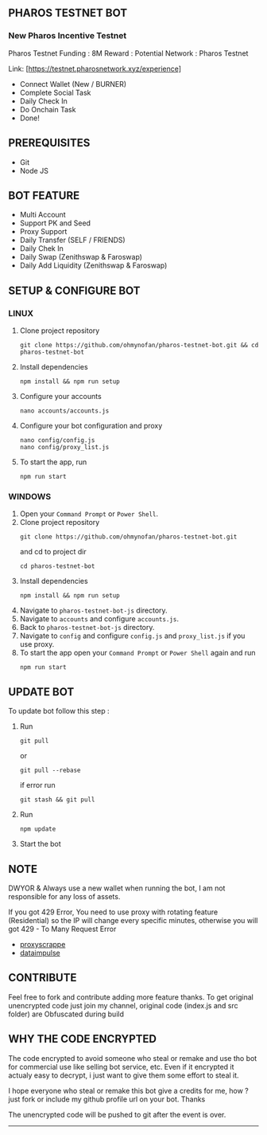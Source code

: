 ## PHAROS TESTNET BOT

### New Pharos Incentive Testnet

Pharos Testnet
Funding : 8M
Reward : Potential
Network : Pharos Testnet

Link:
[https://testnet.pharosnetwork.xyz/experience]

- Connect Wallet (New / BURNER)
- Complete Social Task
- Daily Check In
- Do Onchain Task
- Done!

## PREREQUISITES

- Git
- Node JS

## BOT FEATURE

- Multi Account
- Support PK and Seed
- Proxy Support
- Daily Transfer (SELF / FRIENDS)
- Daily Chek In
- Daily Swap (Zenithswap & Faroswap)
- Daily Add Liquidity (Zenithswap & Faroswap)

## SETUP & CONFIGURE BOT

### LINUX

1. Clone project repository
   ```
   git clone https://github.com/ohmynofan/pharos-testnet-bot.git && cd pharos-testnet-bot
   ```
2. Install dependencies
   ```
   npm install && npm run setup
   ```
3. Configure your accounts
   ```
   nano accounts/accounts.js
   ```
4. Configure your bot configuration and proxy
   ```
   nano config/config.js
   nano config/proxy_list.js
   ```
5. To start the app, run
   ```
   npm run start
   ```

### WINDOWS

1. Open your `Command Prompt` or `Power Shell`.
2. Clone project repository
   ```
   git clone https://github.com/ohmynofan/pharos-testnet-bot.git
   ```
   and cd to project dir
   ```
   cd pharos-testnet-bot
   ```
3. Install dependencies
   ```
   npm install && npm run setup
   ```
4. Navigate to `pharos-testnet-bot-js` directory.
5. Navigate to `accounts` and configure `accounts.js`.
6. Back to `pharos-testnet-bot-js` directory.
7. Navigate to `config` and configure `config.js` and `proxy_list.js` if you use proxy.
8. To start the app open your `Command Prompt` or `Power Shell` again and run
   ```
   npm run start
   ```

## UPDATE BOT

To update bot follow this step :

1. Run
   ```
   git pull
   ```
   or
   ```
   git pull --rebase
   ```
   if error run
   ```
   git stash && git pull
   ```
2. Run
   ```
   npm update
   ```
3. Start the bot

## NOTE

DWYOR & Always use a new wallet when running the bot, I am not responsible for any loss of assets.

If you got 429 Error, You need to use proxy with rotating feature (Residential) so the IP will change every specific minutes, otherwise you will got 429 - To Many Request Error

- [proxyscrappe](https://proxyscrape.com/)
- [dataimpulse](https://dataimpulse.com/)

## CONTRIBUTE

Feel free to fork and contribute adding more feature thanks. To get original unencrypted code just join my channel, original code (index.js and src folder) are Obfuscated during build

## WHY THE CODE ENCRYPTED

The code encrypted to avoid someone who steal or remake and use tho bot for commercial use like selling bot service, etc. Even if it encrypted it actualy easy to decrypt, i just want to give them some effort to steal it.

I hope everyone who steal or remake this bot give a credits for me, how ? just fork or include my github profile url on your bot. Thanks

The unencrypted code will be pushed to git after the event is over.

---
